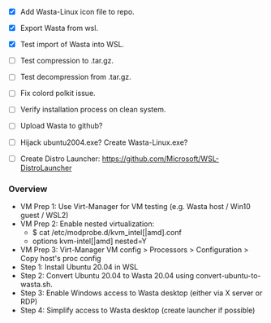 - [x] Add Wasta-Linux icon file to repo.
- [x] Export Wasta from wsl.
- [x] Test import of Wasta into WSL.
- [ ] Test compression to .tar.gz.
- [ ] Test decompression from .tar.gz.
- [ ] Fix colord polkit issue.
- [ ] Verify installation process on clean system.
- [ ] Upload Wasta to github?
- [ ] Hijack ubuntu2004.exe? Create Wasta-Linux.exe?
- [ ] Create Distro Launcher: https://github.com/Microsoft/WSL-DistroLauncher


### Overview
- VM Prep 1: Use Virt-Manager for VM testing (e.g. Wasta host / Win10 guest / WSL2)
- VM Prep 2: Enable nested virtualization:
    - $ cat /etc/modprobe.d/kvm_intel[|amd].conf
    - options kvm-intel[|amd] nested=Y
- VM Prep 3: Virt-Manager VM config > Processors > Configuration > Copy host's proc config
- Step 1: Install Ubuntu 20.04 in WSL
- Step 2: Convert Ubuntu 20.04 to Wasta 20.04 using convert-ubuntu-to-wasta.sh.
- Step 3: Enable Windows access to Wasta desktop (either via X server or RDP)
- Step 4: Simplify access to Wasta desktop (create launcher if possible)
